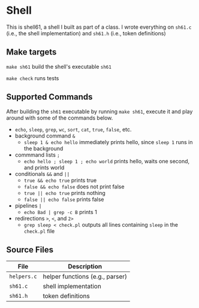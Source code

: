 # Shell

This is shell61, a shell I built as part of a class. I wrote everything on `sh61.c` (i.e., the shell implementation) and `sh61.h` (i.e., token definitions)

## Make targets

`make sh61` build the shell's executable `sh61`

`make check` runs tests

## Supported Commands

After building the `sh61` executable by running `make sh61`, execute it and play around with some of the commands below.

- `echo`, `sleep`, `grep`, `wc`, `sort`, `cat`, `true`, `false`, etc.
- background command `&`
  - `sleep 1 & echo hello` immediately prints hello, since `sleep 1` runs in the background
- commmand lists `;`
  - `echo hello ; sleep 1 ; echo world` prints hello, waits one second, and prints world
- conditionals `&&` and `||`
  - `true && echo true` prints true
  - `false && echo false` does not print false
  - `true || echo true` prints nothing
  - `false || echo false` prints false
- pipelines `|`
  - `echo Bad | grep -c B` prints 1
- redirections `>`, `<`, and `2>`
  - `grep sleep < check.pl` outputs all lines containing `sleep` in the `check.pl` file

## Source Files

| File        | Description                     |
| ----------- | ------------------------------- |
| `helpers.c` | helper functions (e.g., parser) |
| `sh61.c`    | shell implementation            |
| `sh61.h`    | token definitions               |

